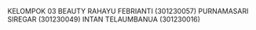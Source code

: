 KELOMPOK 03 BEAUTY
RAHAYU FEBRIANTI (301230057)
PURNAMASARI SIREGAR (301230049)
INTAN TELAUMBANUA (301230016)

